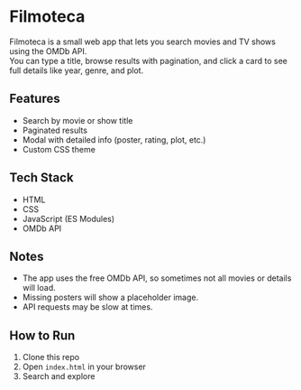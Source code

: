 # Filmoteca

Filmoteca is a small web app that lets you search movies and TV shows using the OMDb API.  
You can type a title, browse results with pagination, and click a card to see full details like year, genre, and plot.

## Features

- Search by movie or show title
- Paginated results
- Modal with detailed info (poster, rating, plot, etc.)
- Custom CSS theme

## Tech Stack

- HTML
- CSS
- JavaScript (ES Modules)
- OMDb API

## Notes

- The app uses the free OMDb API, so sometimes not all movies or details will load.
- Missing posters will show a placeholder image.
- API requests may be slow at times.

## How to Run

1. Clone this repo
2. Open `index.html` in your browser
3. Search and explore
